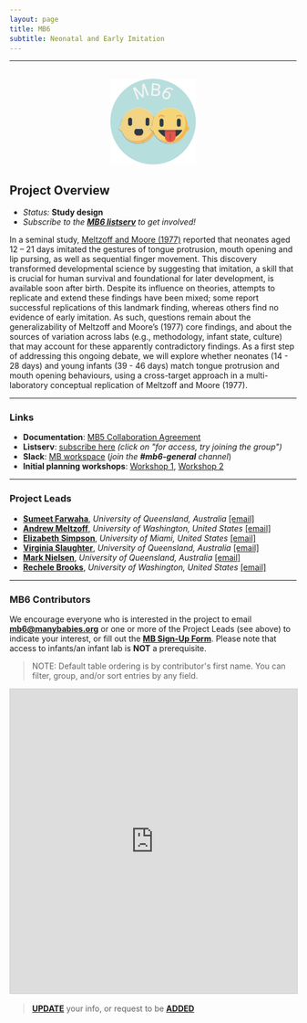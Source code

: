 ```yaml
---
layout: page
title: MB6
subtitle: Neonatal and Early Imitation
---
```


***

<div class="container">
  <div class="row justify-content-around">
    <div class="col-lg-4" align="center">
      <br>
      <img src="/assets/img/MB6_logo.png" width="150">
    </div>
    <div class="col-lg-8" align="left">
      <h2>Project Overview</h2>
      <ul>
        <li><i>Status:</i> <b>Study design</b></li>
        <li><i>Subscribe to the <a href="https://groups.google.com/a/manybabies.org/g/mb6-list" target="_blank"><b>MB6 listserv</b></a> to get involved!</i></li>
      </ul>
    </div>
  </div>
</div>


<p>In a seminal study, <a href="https://www.science.org/doi/10.1126/science.198.4312.75" target="_blank">Meltzoff and Moore (1977)</a> reported that neonates aged 12 – 21 days imitated the gestures of tongue protrusion, mouth opening and lip pursing, as well as sequential finger movement. This discovery transformed developmental science by suggesting that imitation, a skill that is crucial for human survival and foundational for later development, is available soon after birth. Despite its influence on theories, attempts to replicate and extend these findings have been mixed; some report successful replications of this landmark finding, whereas others find no evidence of early imitation. As such, questions remain about the generalizability of Meltzoff and Moore’s (1977) core findings, and about the sources of variation across labs (e.g., methodology, infant state, culture) that may account for these apparently contradictory findings. As a first step of addressing this ongoing debate, we will explore whether neonates (14 - 28 days) and young infants (39 - 46 days) match tongue protrusion and mouth opening behaviours, using a cross-target approach in a multi-laboratory conceptual replication of Meltzoff and Moore (1977).</p>


***
### Links
* **Documentation**: <a href="https://docs.google.com/document/d/1-elw5r6U9yfv_lTmwbYTfa9ldMlNdPfrYTxqQ95daBs/edit?usp=sharing" target="_blank">MB5 Collaboration Agreement</a>
* **Listserv**: [subscribe here](https://groups.google.com/a/manybabies.org/g/mb6-list) *(click on "for access, try joining the group")*
* **Slack**: [MB workspace](https://join.slack.com/t/manybabies/shared_invite/zt-1frvx4ulh-b7ge7X6DY8Yl4HgBW1xBXQ) (*join the **#mb6-general** channel*)
* **Initial planning workshops**: [Workshop 1](https://www.youtube.com/watch?v=SIwvMydZUwA), [Workshop 2](https://www.youtube.com/watch?v=61muVqg7mnI)


*** 
### Project Leads
* [**Sumeet Farwaha**](https://ecdc.psychology.uq.edu.au/profile/320/sumeet-farwaha), *University of Queensland, Australia* [[email]](mailto:s.farwaha@uq.edu.au)
* [**Andrew Meltzoff**](https://ilabs.uw.edu/meltzoff/), *University of Washington, United States* [[email]](mailto:meltzoff@uw.edu)
* [**Elizabeth Simpson**](https://people.miami.edu/profile/exs796@miami.edu), *University of Miami, United States* [[email]](mailto:elizabethannsimpson@gmail.com)
* [**Virginia Slaughter**](https://psychology.uq.edu.au/profile/2215/virginia-slaughter), *University of Queensland, Australia* [[email]](mailto:vps@psy.uq.edu.au)
* [**Mark Nielsen**](https://psychology.uq.edu.au/profile/2458/mark-nielsen), *University of Queensland, Australia* [[email]](mailto:m.nielsen@psy.uq.edu.au)
* [**Rechele Brooks**](https://ilabs.uw.edu/i-labs-rechele-brooks-phd/), *University of Washington, United States* [[email]](mailto:recheleb@uw.edu)


***
### MB6 Contributors

We encourage everyone who is interested in the project to email [**mb6@manybabies.org**](mailto:mb6@manybabies.org) or one or more of the Project Leads (see above) to indicate your interest, or fill out the [**MB Sign-Up Form**]({{site.baseurl}}/get_involved/). Please note that access to infants/an infant lab is **NOT** a prerequisite.

> NOTE: Default table ordering is by contributor's first name. You can filter, group, and/or sort entries by any field.

<iframe class="airtable-embed" src="https://airtable.com/embed/appRoqMKzcK3NsXt4/shrlM3zLzNYw3ZvYL?backgroundColor=blueDusty&viewControls=on" frameborder="0" onmousewheel="" width="100%" height="533" style="background: transparent; border: 1px solid #ccc;"></iframe>

> <a href="https://airtable.com/appRoqMKzcK3NsXt4/shrBx1vEakEkyeYbg" target="_blank"><b>UPDATE</b></a> your info, or request to be <a href="https://airtable.com/appRoqMKzcK3NsXt4/shrglw1TM1HxDfbYG" target="_blank"><b>ADDED</b></a>

